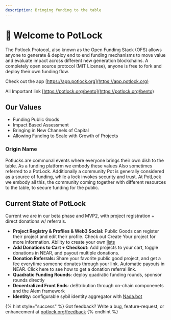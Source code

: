 ```yaml
---
description: Bringing funding to the table
---
```


# 👋 Welcome to PotLock

The Potlock Protocol, also known as the Open Funding Stack (OFS) allows anyone to generate & deploy end to end funding mechanisms to move value and evaluate impact across different new generation blockchains. A completely open source protocol (MIT License), anyone is free to fork and deploy their own funding flow.&#x20;

Check out the app [https://app.potlock.org](https://app.potlock.org)

All Important link [https://potlock.org/bento](https://potlock.org/bento)

## Our Values

* Funding Public Goods
* Impact Based Assessment
* Bringing in New Channels of Capital
* Allowing Funding to Scale with Growth of Projects

### Origin Name

Potlucks are communal events where everyone brings their own dish to the table. As a funding platform we embody these values  Also sometimes referred to a PotLock. Additionally a community Pot is generally considered as a source of funding, while a lock invokes security and trust. At PotLock we embody all this, the community coming together with different resources to the table, to secure funding for the public.

## Current State of PotLock

Current we are in our beta phase and MVP2, with project registration + direct donations w/ referrals.

* **Project Registry & Profiles & Web3 Social:** Public Goods can register their project and edit their profile. Check out Create Your project for more information. Ability to create your own [lists](contracts/lists-live.md)
* **Add  Donations to Cart + Checkout:** Add projects to your cart, toggle donations in NEAR, and payout multiple donations.
* **Donation Referrals:** Share your favorite public good project, and get a fee everytime someone donates through your link. Automatic payouts in NEAR. Click here to see how to get a donation referral link.
* **Quadratic Funding Rounds**: deploy quadratic funding rounds, sponsor rounds directly
* **Decentralized Front Ends**: deStribution through on-chain componenets and the Alem framework
* **Identity:** configurable sybil identity aggregator with [Nada.bot](https://nada.bot)

{% hint style="success" %}
Got feedback? Write a bug, feature-request, or enhancement at [potlock.org/feedback](https://potlock.org/feedback)
{% endhint %}

